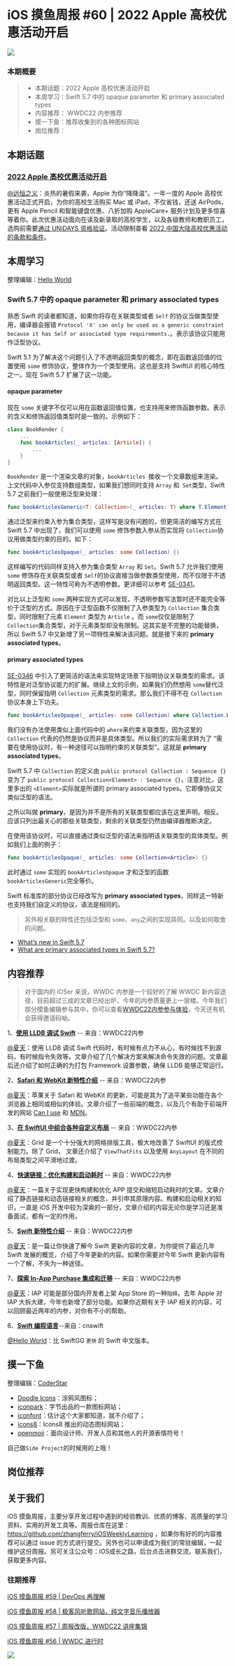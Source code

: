 # iOS 摸鱼周报 #60 | 2022 Apple 高校优惠活动开启

![](https://cdn.zhangferry.com/Images/moyu_weekly_cover.jpeg)

### 本期概要

> * 本期话题：2022 Apple 高校优惠活动开启
> * 本周学习：Swift 5.7 中的 opaque parameter 和 primary associated types
> * 内容推荐： WWDC22 内参推荐 
> * 摸一下鱼：推荐收集到的各种图标网站
> * 岗位推荐：

## 本期话题

### [2022 Apple 高校优惠活动开启](https://www.apple.com.cn/cn-edu/shop/back-to-school "2022 Apple 高校优惠活动开启")

[@远恒之义](https://github.com/eternaljust)：炎热的暑假来袭，Apple 为你“降降温”。一年一度的 Apple 高校优惠活动正式开启，为你的高校生活购买 Mac 或 iPad，不仅省钱，还送 AirPods，更有 Apple Pencil 和智能键盘优惠、八折加购 AppleCare+ 服务计划及更多惊喜等着你。此次优惠活动面向在读及新录取的高校学生，以及各级教师和教职员工，选购前需要[通过 UNiDAYS 资格验证](https://www.myunidays.uk/CN/zh-CN/partners/appleeducationstore/spotlight/online "通过 UNiDAYS 资格验证")。活动限制查看 [2022 中国大陆高校优惠活动的条款和条件](https://www.apple.com.cn/cn-edu/shop/open/back_to_school/terms_conditions "2022 中国大陆高校优惠活动的条款和条件")。

## 本周学习

整理编辑：[Hello World](https://juejin.cn/user/2999123453164605/posts)

### Swift 5.7 中的 opaque parameter 和 primary associated types

熟悉 Swift 的读者都知道，如果你将存在关联类型或者 `Self` 的协议当做类型使用，编译器会报错 `Protocol 'X' can only be used as a generic constraint because it has Self or associated type requirements.`。表示该协议只能用作泛型协议。

Swift 5.1 为了解决这个问题引入了不透明返回类型的概念，即在函数返回值的位置使用 `some` 修饰协议，整体作为一个类型使用。这也是支持 SwiftUI 的核心特性之一。现在 Swift 5.7 扩展了这一功能。

####  opaque parameter

现在 `some` 关键字不仅可以用在函数返回值位置，也支持用来修饰函数参数。表示的含义和修饰返回值类型时是一致的。示例如下：

```swift
class BookRender {
    ...
    func bookArticles(_ articles: [Article]) {
        ...
    }
}
```

`BookRender` 是一个渲染文章的对象，`bookArticles `接收一个文章数组来渲染。上文代码中入参仅支持数组类型，如果我们想同时支持 `Array` 和` Set`类型，Swift 5.7 之前我们一般使用泛型来处理：

```swift
func bookArticlesGeneric<T: Collection>(_ articles: T) where T.Element == Article {}
```

通过泛型来约束入参为集合类型，这样写是没有问题的，但更简洁的编写方式在 Swift 5.7 中出现了，我们可以使用 `some` 修饰参数入参从而实现将 `Collection`协议用做类型约束的目的。如下：

```swift
func bookArticlesOpaque(_ articles: some Collection) {}
```

这样编写的代码同样支持入参为集合类型 `Array` 和 `Set`。Swift 5.7 允许我们使用 `some` 修饰存在关联类型或者 `Self`的协议直接当做参数类型使用，而不仅限于不透明返回类型。这一特性可称为不透明参数。更详细可以参考 [SE-0341](https://github.com/apple/swift-evolution/blob/main/proposals/0341-opaque-parameters.md "SE-0341")。

对比以上泛型和 `some` 两种实现方式可以发现，不透明参数写法暂时还不能完全等价于泛型的方式。原因在于泛型函数不仅限制了入参类型为 `Collection` 集合类型，同时限制了元素 `Element` 类型为 `Article` 。而 `some`仅仅是限制了 `Collection`集合类型，对于元素类型却没有限制。这其实是不完整的功能替换，所以 Swift 5.7 中又新增了另一项特性来解决该问题。就是接下来的 **primary associated types**。

#### primary associated types

[SE-0346](https://link.juejin.cn/?target=https%3A%2F%2Fgithub.com%2Fapple%2Fswift-evolution%2Fblob%2Fmain%2Fproposals%2F0346-light-weight-same-type-syntax.md "SE-0346") 中引入了更简洁的语法来实现特定场景下指明协议关联类型的需求。该特性是对泛型协议能力的扩展。继续上文的示例，如果我们仍然想用 `some`替代泛型，同时保留指明 `Collection` 元素类型的需求。那么我们不得不在 `Collection` 协议本身上下功夫。

```swift
func bookArticlesOpaque(_ articles: some Collection) where Collection.Element == Article {} // Error
```

我们没有办法使用类似上面代码中的 `where`来约束关联类型，因为这里的 `Collection` 代表的仍然是协议而非是具体类型。所以我们的实际需求转为了 “需要在使用协议时，有一种途径可以指明约束的关联类型”。这就是 **primary associated types**。

Swift 5.7 中 `Collection` 的定义由 `public protocol Collection : Sequence {}` 变为了 `public protocol Collection<Element> : Sequence {}`，注意对比，这里多出的 `<Element>`实际就是所谓的 primary associated types。它即像协议又类似泛型的语法。

之所以叫做 **primary**，是因为并不是所有的关联类型都应该在这里声明。相反。应该只列出最关心的那些关联类型，剩余的关联类型仍然由编译器推断决定。

在使用该协议时，可以直接通过类似泛型的语法来指明该关联类型的具体类型。例如我们上面的例子：

```swift
func bookArticlesOpaque(_ articles: some Collection<Article>) {}
```

此时通过 `some` 实现的 `bookArticlesOpaque` 才和泛型的函数 `bookArticlesGeneric`完全等价。

Swift 标准库的部分协议已经改写为 **primary associated types**，同样这一特新也支持我们自定义的协议，语法是相同的。

> 另外相关联的特性还包括泛型和 `some`、`any`之间的实现异同。以及如何取舍的问题。

* [What’s new in Swift 5.7](https://www.hackingwithswift.com/articles/249/whats-new-in-swift-5-7  "What’s new in Swift 5.7")
* [What are primary associated types in Swift 5.7?](https://www.donnywals.com/what-are-primary-associated-types-in-swift-5-7/  "What are primary associated types in Swift 5.7?")

## 内容推荐

> 对于国内的 iOSer 来说，WWDC 内参是一个较好的了解 WWDC 新内容途径，目前超过三成的文章已经出炉，今年的内参质量更上一层楼。今年我们部分摸鱼编辑参与其中，你可以查看[WWDC22内参参与体验](https://mp.weixin.qq.com/s/1x6JaHxb-bT3NtDb56BHDw)，今天还有机会获得邀请码呦。

1、[**使用 LLDB 调试 Swift**](https://xiaozhuanlan.com/topic/4809126537 "使用 LLDB 调试 Swift") -- 来自：WWDC22内参

[@夏天](https://juejin.cn/user/3298190611456638)：使用 LLDB 调试 Swift 代码时，有时候有点力不从心，有时候找不到源码，有时候指令失效等。文章介绍了几个解决方案来解决命令失效的问题。文章最后还介绍了如何正确的为打包 Framework 设置参数，确保 LLDB 能够正常运行。

2、[**Safari 和 WebKit 新特性介绍**](https://xiaozhuanlan.com/topic/1560743928 "Safari 和 WebKit 新特性介绍") -- 来自：WWDC22内参

[@夏天](https://juejin.cn/user/3298190611456638)：苹果关于 Safari 和 WebKit 的更新，可能是其为了追平某些功能在各个浏览器上相同或相似的体验。文章介绍了一些前端的概念，以及几个有助于前端开发的网站 [Can I use](https://caniuse.com/) 和 [MDN](https://developer.mozilla.org/en-US/)。

3、[**在 SwiftUI 中组合各种自定义布局**](https://xiaozhuanlan.com/topic/1507368249 "在 SwiftUI 中组合各种自定义布局") -- 来自：WWDC22内参

[@夏天](https://juejin.cn/user/3298190611456638)：Grid 是一个十分强大的网格排版工具，极大地改善了 SwiftUI 的版式控制能力。除了 Grid， 文章还介绍了 `ViewThatFits` 以及使用 `AnyLayout` 在不同的布局类型之间平滑地过渡。

4、[**快速链接：优化构建和启动耗时**](https://xiaozhuanlan.com/topic/1509638472 "快速链接：优化构建和启动耗时") -- 来自：WWDC22内参

[@夏天](https://juejin.cn/user/3298190611456638)：一篇关于实现更快构建和优化 APP 提交和缩短启动耗时的文章。文章介绍了静态链接和动态链接相关的概念，并引申其原理内容。构建和启动相关的知识，一直是 iOS 开发中较为深奥的一部分，文章介绍的内容无论你是学习还是准备面试，都有一定的作用。

5、[**Swift 新特性介绍**](https://xiaozhuanlan.com/topic/2498765013 "Swift 新特性介绍") -- 来自：WWDC22内参

[@夏天](https://juejin.cn/user/3298190611456638)：是一篇让你快速了解今 Swift 更新内容的文章，为你提供了最近几年 Swift 发展的概览，介绍了今年更新的内容。如果你需要对今年 Swift 更新内容有一个了解，不失为一种途径。

7、[**探索 In-App Purchase 集成和迁移**](https://xiaozhuanlan.com/topic/8024563197 "探索 In-App Purchase 集成和迁移") -- 来自：WWDC22内参

[@夏天](https://juejin.cn/user/3298190611456638)：IAP 可能是部分国内开发者上架 App Store 的一种`阻碍`。去年 Apple 对 IAP 大拆大建，今年也新增了部分功能。如果你近期有关于 IAP 相关的内容，可以回顾最近两年的内参，对你有不小的帮助。

6、[**Swift 编程语言**](https://www.cnswift.org/ "Swift 编程语言")--来自：cnswift

[@Hello World](https://juejin.cn/user/2999123453164605/posts)：比 SwiftGG `更快` 的 Swift 中文版本。

## 摸一下鱼

整理编辑：[CoderStar](https://mp.weixin.qq.com/mp/homepage?__biz=MzU4NjQ5NDYxNg==&hid=1&sn=659c56a4ceebb37b1824979522adbb15&scene=18)

- [Doodle Icons](https://khushmeen.com/icons.html "Doodle Icons")：涂鸦风图标；
- [iconpark](https://iconpark.oceanengine.com/home "iconpark")：字节出品的一款图标网站；
- [iconfont](https://www.iconfont.cn/ "iconfont")：估计这个大家都知道，就不介绍了；
- [icons8](https://icons8.com/animated-icons "icons8")：Icons8 推出的动态图标网站；
- [openmoji](https://openmoji.dashgame.com/#/ "openmoji")：面向设计师、开发人员和其他人的开源表情符号！

自己做`Side Project`的时候用的上哦！

## 岗位推荐



## 关于我们

iOS 摸鱼周报，主要分享开发过程中遇到的经验教训、优质的博客、高质量的学习资料、实用的开发工具等。周报仓库在这里：https://github.com/zhangferry/iOSWeeklyLearning ，如果你有好的的内容推荐可以通过 issue 的方式进行提交。另外也可以申请成为我们的常驻编辑，一起维护这份周报。另可关注公众号：iOS成长之路，后台点击进群交流，联系我们，获取更多内容。

### 往期推荐

[iOS 摸鱼周报 #59 | DevOps 再理解 ](https://mp.weixin.qq.com/s/LJNCo0Eg11shGZN75-TZcg)

[iOS 摸鱼周报 #58 | 极客风听歌网站，纯文字音乐播放器](https://mp.weixin.qq.com/s/KwqFraJk40f9bEy0eKa8Kw)

[iOS 摸鱼周报 #57 | 周报改版，WWDC22 讲座集锦](https://mp.weixin.qq.com/s/e4ZbFBPqclgy7KyfxVyQZA)

[iOS 摸鱼周报 #56 | WWDC 进行时](https://mp.weixin.qq.com/s/5chb-a9u7VMdLis1FG6B6Q)

![](https://cdn.zhangferry.com/Images/WechatIMG384.jpeg)
